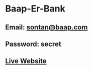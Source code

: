 # Baap-Er-Bank
## Email: sontan@baap.com
## Password: secret
## [Live Website](https://emon5419.github.io/Baap-Er-Bank/)
